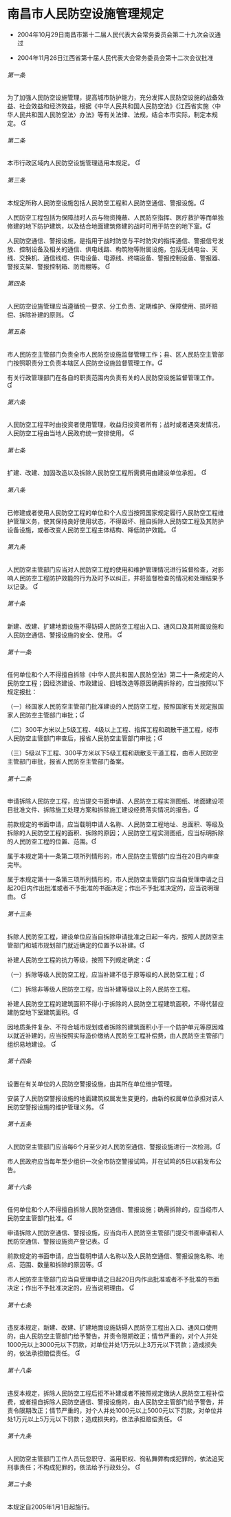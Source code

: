 # 南昌市人民防空设施管理规定

- 2004年10月29日南昌市第十二届人民代表大会常务委员会第二十九次会议通过

- 2004年11月26日江西省第十届人民代表大会常务委员会第十二次会议批准

<!-- INFO END -->

###### 第一条

为了加强人民防空设施管理，提高城市防护能力，充分发挥人民防空设施的战备效益、社会效益和经济效益，根据《中华人民共和国人民防空法》《江西省实施〈中华人民共和国人民防空法〉办法》等有关法律、法规，结合本市实际，制定本规定。 

###### 第二条

本市行政区域内人民防空设施管理适用本规定。 

###### 第三条

本规定所称人民防空设施包括人民防空工程和人民防空通信、警报设施。

人民防空工程包括为保障战时人员与物资掩蔽、人民防空指挥、医疗救护等而单独修建的地下防护建筑，以及结合地面建筑修建的战时可用于防空的地下室。

人民防空通信、警报设施，是指用于战时防空与平时防灾的指挥通信、警报信号发放、控制设备及相关的通信、供电线路、构筑物等附属设施，包括无线电台、天线、交换机、通信线缆、供电设备、电源线、终端设备、警报控制设备、警报器、警报支架、警报控制箱、防雨棚等。 

###### 第四条

人民防空设施管理应当遵循统一要求、分工负责、定期维护、保障使用、损坏赔偿、拆除补建的原则。 

###### 第五条

市人民防空主管部门负责全市人民防空设施监督管理工作；县、区人民防空主管部门按照职责分工负责本辖区人民防空设施监督管理工作。

有关行政管理部门在各自的职责范围内负责有关的人民防空设施监督管理工作。 

###### 第六条

人民防空工程平时由投资者使用管理，收益归投资者所有；战时或者遇突发情况，人民防空工程由当地人民政府统一安排使用。 

###### 第七条

扩建、改建、加固改造以及拆除人民防空工程所需费用由建设单位承担。 

###### 第八条

已修建或者使用人民防空工程的单位和个人应当按照国家规定履行人民防空工程维护管理义务，使其保持良好使用状态，不得毁坏、擅自拆除人民防空工程及其防护设备设施，或者改变人民防空工程主体结构、降低防护效能。 

###### 第九条

人民防空主管部门应当对人民防空工程的使用和维护管理情况进行监督检查，对影响人民防空工程防护效能的行为及时予以纠正，并将监督检查的情况和处理结果予以记录。 

###### 第十条

新建、改建、扩建地面设施不得妨碍人民防空工程出入口、通风口及其附属设施和人民防空通信、警报设施的安全、使用。 

###### 第十一条

任何单位和个人不得擅自拆除《中华人民共和国人民防空法》第二十一条规定的人民防空工程；因经济建设、市政建设、旧城改造等原因确需拆除的，应当按照以下规定报批：

（一）经国家人民防空主管部门批准建设的人民防空工程，按照国家有关规定报国家人民防空主管部门审批；

（二）300平方米以上5级工程、4级以上工程、指挥工程和疏散干道工程，经市人民防空主管部门审查后，报省人民防空主管部门审批；

（三）5级以下工程、300平方米以下5级工程和疏散支干道工程，由市人民防空主管部门审批，报省人民防空主管部门备案。

###### 第十二条

申请拆除人民防空工程，应当提交书面申请、人民防空工程实测图纸、地面建设项目批准文件、拆除施工处理方案和拆除施工建设经费落实情况的报告。

前款规定的书面申请，应当载明申请人名称、人民防空工程地址、总面积、等级及拆除的人民防空工程的面积、拆除的原因；人民防空工程实测图纸，应当标明拆除的人民防空工程的位置、范围。

属于本规定第十一条第二项所列情形的，市人民防空主管部门应当在20日内审查完毕。

属于本规定第十一条第三项所列情形的，市人民防空主管部门应当自受理申请之日起20日内作出批准或者不予批准的书面决定；作出不予批准决定的，应当说明理由。 

###### 第十三条

拆除人民防空工程，建设单位应当自拆除申请批准之日起一年内，按照人民防空主管部门和城市规划部门就近确定的位置予以补建。

补建人民防空工程的抗力等级，按照下列规定确定：

（一）拆除等级人民防空工程，应当补建不低于原等级的人民防空工程；

（二）拆除非等级人民防空工程，应当补建等级以上的人民防空工程。

补建人民防空工程的建筑面积不得小于拆除的人民防空工程建筑面积，不得代替应建防空地下室建筑面积。

因地质条件复杂、不符合城市规划或者拆除的建筑面积小于一个防护单元等原因难以就近补建的，应当按照实际造价缴纳人民防空工程补偿费，由人民防空主管部门组织易地建设。 

###### 第十四条

设置在有关单位的人民防空警报设施，由其所在单位维护管理。

安装了人民防空警报设施的地面建筑权属发生变更的，由新的权属单位承担对该人民防空警报设施的维护管理义务。 

###### 第十五条

人民防空主管部门应当每6个月至少对人民防空通信、警报设施进行一次检测。

市人民政府应当每年至少组织一次全市防空警报试鸣，并在试鸣的5日以前发布公告。

###### 第十六条

任何单位和个人不得擅自拆除人民防空通信、警报设施；确需拆除的，应当经市人民防空主管部门批准。

申请拆除人民防空通信、警报设施，应当向市人民防空主管部门提交书面申请和人民防空通信、警报设施资产登记表。

前款规定的书面申请，应当载明申请人名称以及人民防空通信、警报设施名称、地点、范围、数量和拆除的原因等。

市人民防空主管部门应当自受理申请之日起20日内作出批准或者不予批准的书面决定；作出不予批准决定的，应当说明理由。 

###### 第十七条

违反本规定，新建、改建、扩建地面设施妨碍人民防空工程出入口、通风口使用的，由人民防空主管部门给予警告，并责令限期改正；情节严重的，对个人并处1000元以上3000元以下罚款，对单位并处1万元以上3万元以下罚款；造成损失的，依法承担赔偿责任。 

###### 第十八条

违反本规定，拆除人民防空工程后拒不补建或者不按照规定缴纳人民防空工程补偿费，或者擅自拆除人民防空通信、警报设施的，由人民防空主管部门给予警告，并责令限期改正；情节严重的，对个人并处1000元以上5000元以下罚款，对单位并处1万元以上5万元以下罚款；造成损失的，依法承担赔偿责任。 

###### 第十九条

人民防空主管部门工作人员玩忽职守、滥用职权、徇私舞弊构成犯罪的，依法追究刑事责任；不构成犯罪的，依法给予行政处分。 

###### 第二十条

本规定自2005年1月1日起施行。
